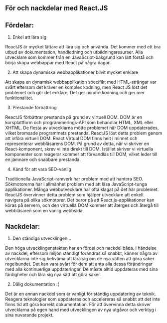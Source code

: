 ## För och nackdelar med React.JS 


## Fördelar:

1. Enkel att lära sig

ReactJS är mycket lättare att lära sig och använda. Det kommer med ett bra utbud av dokumentation, handledning och utbildningsresurser. Alla utvecklare som kommer från en JavaScript-bakgrund kan lätt förstå och börja skapa webbappar med React på några dagar.

2. Att skapa dynamiska webbapplikationer blivit mycket enklare

Att skapa en dynamisk webbapplikation specifikt med HTML-strängar var svårt eftersom det kräver en komplex kodning, men React JS löst det problemet och gör det enklare. Det ger mindre kodning och ger mer funktionalitet.

3. Prestande förbättring 

ReactJS förbättrar prestanda på grund av virtuell DOM. DOM är en korsplattform och programmerings-API som behandlar HTML, XML eller XHTML. De flesta av utvecklarna mötte problemet när DOM uppdaterades, vilket bromsade programmets prestanda. ReactJS löst detta problem genom att införa virtuell DOM. React Virtual DOM finns helt i minnet och representerar webbläsarens DOM. På grund av detta, när vi skriver en React-komponent, skrev vi inte direkt till DOM. Istället skriver vi virtuella komponenter som reagerar kommer att förvandlas till DOM, vilket leder till en jämnare och snabbare prestanda.

4. Känd för att vara SEO-vänlig

Traditionella JavaScript-ramverk har problem med att hantera SEO. Sökmotorerna har i allmänhet problem med att läsa JavaScript-tunga applikationer. Många webbutvecklare har ofta klagat på det här problemet. ReactJS övervinner detta problem som hjälper utvecklare att enkelt navigera på olika sökmotorer. Det beror på att React.js-applikationer kan köras på servern, och den virtuella DOM kommer att återges och återgå till webbläsaren som en vanlig webbsida.


## Nackdelar:

1. Den ständiga utvecklingen...

Den höga utvecklingenstakten har en fördel och nackdel båda. I händelse av nackdel, eftersom miljön ständigt förändras så snabbt, känner några av utvecklarna inte sig bekväma att lära sig om de nya sätten att göra saker regelbundet. Det kan vara svårt för dem att anta alla dessa förändringar med alla kontinuerliga uppdateringar. De måste alltid uppdateras med sina färdigheter och lära sig nya sätt att göra saker.

2. Dålig dokumentation :(

Det är en annan nackdel som är vanligt för ständig uppdatering av teknik. Reagera teknologier som uppdateras och accelereras så snabbt att det inte finns tid att göra korrekt dokumentation. För att övervinna detta skriver utvecklarna på egen hand med utvecklingen av nya utgåvor och verktyg i sina nuvarande projekt.